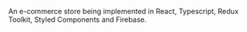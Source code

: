 An e-commerce store being implemented in React, Typescript, Redux Toolkit, Styled Components and Firebase.